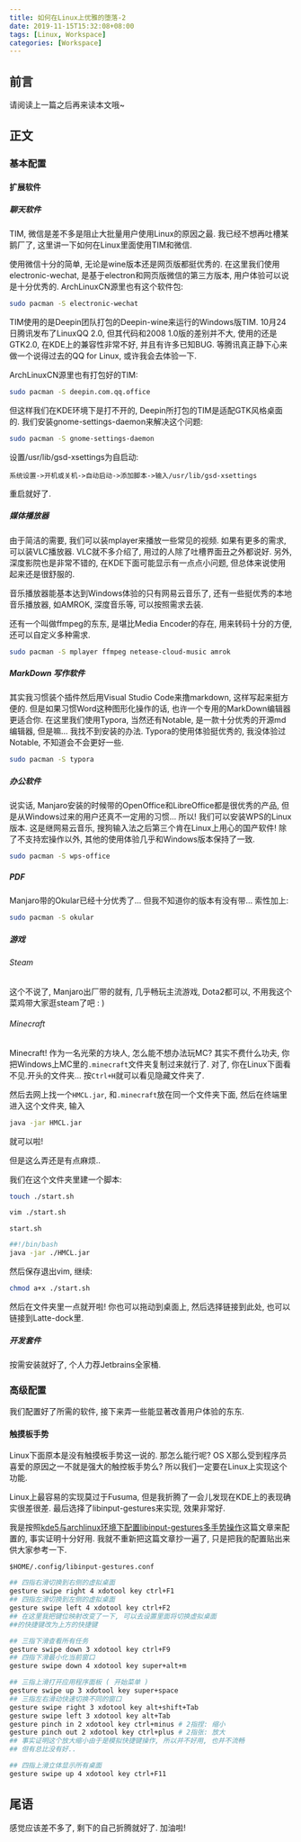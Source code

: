 ```yaml
---
title: 如何在Linux上优雅的堕落-2
date: 2019-11-15T15:32:08+08:00
tags: [Linux, Workspace]
categories: [Workspace]
---
```


## 前言

请阅读上一篇之后再来读本文哦~

## 正文

### 基本配置

#### 扩展软件

##### 聊天软件

TIM, 微信是差不多是阻止大批量用户使用Linux的原因之最. 我已经不想再吐槽某鹅厂了, 这里讲一下如何在Linux里面使用TIM和微信.

使用微信十分的简单, 无论是wine版本还是网页版都挺优秀的. 在这里我们使用electronic-wechat, 是基于electron和网页版微信的第三方版本, 用户体验可以说是十分优秀的. ArchLinuxCN源里也有这个软件包:

```bash
sudo pacman -S electronic-wechat
```

TIM使用的是Deepin团队打包的Deepin-wine来运行的Windows版TIM. 10月24日腾讯发布了LinuxQQ 2.0, 但其代码和2008 1.0版的差别并不大, 使用的还是GTK2.0, 在KDE上的兼容性非常不好, 并且有许多已知BUG. 等腾讯真正静下心来做一个说得过去的QQ for Linux, 或许我会去体验一下.

ArchLinuxCN源里也有打包好的TIM:

```bash
sudo pacman -S deepin.com.qq.office
```

但这样我们在KDE环境下是打不开的, Deepin所打包的TIM是适配GTK风格桌面的. 我们安装gnome-settings-daemon来解决这个问题:

```bash
sudo pacman -S gnome-settings-daemon
```

设置/usr/lib/gsd-xsettings为自启动:

```text
系统设置->开机或关机->自动启动->添加脚本->输入/usr/lib/gsd-xsettings
```

重启就好了.

##### 媒体播放器

由于简洁的需要, 我们可以装mplayer来播放一些常见的视频. 如果有更多的需求, 可以装VLC播放器. VLC就不多介绍了, 用过的人除了吐槽界面丑之外都说好. 另外, 深度影院也是非常不错的, 在KDE下面可能显示有一点点小问题, 但总体来说使用起来还是很舒服的.

音乐播放器能基本达到Windows体验的只有网易云音乐了, 还有一些挺优秀的本地音乐播放器, 如AMROK, 深度音乐等, 可以按照需求去装.

还有一个叫做ffmpeg的东东, 是堪比Media Encoder的存在, 用来转码十分的方便, 还可以自定义多种需求.

```bash
sudo pacman -S mplayer ffmpeg netease-cloud-music amrok
```

##### MarkDown 写作软件

其实我习惯装个插件然后用Visual Studio Code来撸markdown, 这样写起来挺方便的. 但是如果习惯Word这种图形化操作的话, 也许一个专用的MarkDown编辑器更适合你. 在这里我们使用Typora, 当然还有Notable, 是一款十分优秀的开源md编辑器, 但是嘛... 我找不到安装的办法. Typora的使用体验挺优秀的, 我没体验过Notable, 不知道会不会更好一些.

```bash
sudo pacman -S typora
```

##### 办公软件

说实话, Manjaro安装的时候带的OpenOffice和LibreOffice都是很优秀的产品, 但是从Windows过来的用户还真不一定用的习惯... 所以! 我们可以安装WPS的Linux版本. 这是继网易云音乐, 搜狗输入法之后第三个肯在Linux上用心的国产软件! 除了不支持宏操作以外, 其他的使用体验几乎和Windows版本保持了一致.

```bash
sudo pacman -S wps-office
```

##### PDF

Manjaro带的Okular已经十分优秀了... 但我不知道你的版本有没有带... 索性加上:

```bash
sudo pacman -S okular
```

##### 游戏

###### Steam

这个不说了, Manjaro出厂带的就有, 几乎畅玩主流游戏, Dota2都可以, 不用我这个菜鸡带大家逛steam了吧 : )

###### Minecraft

Minecraft! 作为一名光荣的方块人, 怎么能不想办法玩MC? 其实不费什么功夫, 你把Windows上MC里的`.minecraft`文件夹复制过来就行了. 对了, 你在Linux下面看不见.开头的文件夹... 按`Ctrl+H`就可以看见隐藏文件夹了.

然后去网上找一个`HMCL.jar`, 和`.minecraft`放在同一个文件夹下面, 然后在终端里进入这个文件夹, 输入

```bash
java -jar HMCL.jar
```

就可以啦!

但是这么弄还是有点麻烦..

我们在这个文件夹里建一个脚本:

```bash
touch ./start.sh

vim ./start.sh
```

`start.sh`

```bash
##!/bin/bash
java -jar ./HMCL.jar
```

然后保存退出vim, 继续:

```bash
chmod a+x ./start.sh
```

然后在文件夹里一点就开啦! 你也可以拖动到桌面上, 然后选择链接到此处, 也可以链接到Latte-dock里.

##### 开发套件

按需安装就好了, 个人力荐Jetbrains全家桶.

### 高级配置

我们配置好了所需的软件, 接下来弄一些能显著改善用户体验的东东.

#### 触摸板手势

Linux下面原本是没有触摸板手势这一说的. 那怎么能行呢? OS X那么受到程序员喜爱的原因之一不就是强大的触控板手势么? 所以我们一定要在Linux上实现这个功能.

Linux上最容易的实现莫过于Fusuma, 但是我折腾了一会儿发现在KDE上的表现确实很差很差. 最后选择了libinput-gestures来实现, 效果非常好.

我是按照[kde5与archlinux环境下配置libinput-gestures多手势操作](https://segmentfault.com/a/1190000011327776)这篇文章来配置的, 事实证明十分好用. 我就不重新把这篇文章抄一遍了, 只是把我的配置贴出来供大家参考一下.

`$HOME/.config/libinput-gestures.conf`

```bash
## 四指右滑切换到右侧的虚拟桌面
gesture swipe right 4 xdotool key ctrl+F1
## 四指左滑切换到左侧的虚拟桌面
gesture swipe left 4 xdotool key ctrl+F2
## 在这里我把键位映射改变了一下, 可以去设置里面将切换虚拟桌面
##的快捷键改为上方的快捷键

## 三指下滑查看所有任务
gesture swipe down 3 xdotool key ctrl+F9
## 四指下滑最小化当前窗口
gesture swipe down 4 xdotool key super+alt+m

## 三指上滑打开应用程序面板 ( 开始菜单 )
gesture swipe up 3 xdotool key super+space
## 三指左右滑动快速切换不同的窗口
gesture swipe right 3 xdotool key alt+shift+Tab
gesture swipe left 3 xdotool key alt+Tab
gesture pinch in 2 xdotool key ctrl+minus # 2指捏: 缩小
gesture pinch out 2 xdotool key ctrl+plus # 2指张: 放大
## 事实证明这个放大缩小由于是模拟快捷键操作, 所以并不好用, 也并不流畅
## 但有总比没有好..

## 四指上滑立体显示所有桌面
gesture swipe up 4 xdotool key ctrl+F11
```

## 尾语

感觉应该差不多了, 剩下的自己折腾就好了. 加油啦!
